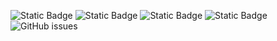 ![Static Badge](https://img.shields.io/badge/blacklists-60-000000) ![Static Badge](https://img.shields.io/badge/blacklisted-2677053-cc0000) ![Static Badge](https://img.shields.io/badge/whitelisted-2245-00CC00) ![Static Badge](https://img.shields.io/badge/streaming_blacklist-28107-000000) ![GitHub issues](https://img.shields.io/github/issues/fabriziosalmi/blacklists)
